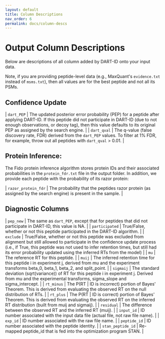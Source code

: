 ```yaml
---
layout: default
title: Column Descriptions
nav_order: 6
permalink: docs/column-descs
---
```


# Output Column Descriptions

Below are descriptions of all column added by DART-ID onto your input data.

Note, if you are providing peptide-level data (e.g., MaxQuant's ```evidence.txt``` instead of ```msms.txt```), then all values are for the best peptide and not all its PSMs. 

## Confidence Update

| ```dart_PEP``` | The updated posterior error probability (PEP) for a peptide after applying DART-ID. If this peptide did not participate in DART-ID (due to not enough observations, or decoy tag), then this value defaults to its original PEP as assigned by the search engine. |
| ```dart_qval``` | The q-value (false discovery rate, FDR) derived from the ```dart_PEP``` values. To filter at 1% FDR, for example, throw out all peptides with ```dart_qval``` > 0.01. |

## Protein Inference:

The Fido protein inference algorithm stores protein IDs and their associated probabilities in the ```protein_fdr.txt``` file in the output folder. In addition, we provide each peptide with the probability of its razor protein:

| ```razor_protein_fdr``` | The probability that the peptides razor protein (as assigned by the search engine) is present in the sample. |

## Diagnostic Columns

| ```pep_new``` | The same as ```dart_PEP```, except that for peptides that did not participate in DART-ID, this value is NA. |
| ```participated``` | True/False, whether or not this peptide participated in the DART-ID algorithm. |
| ```exclude``` | True/False, whether or not this peptide was excluded from alignment but still allowed to participate in the confidence update process (i.e., if True, this peptide was not used to infer retention times, but still had its error probability updated using the inferred RTs from the model) |
| ```mu``` | The reference RT for this peptide. |
| ```muij``` | The inferred retention time for this peptide i in experiment j, derived from mu and the experiment transforms beta_0, beta_1, beta_2, and split_point. |
| ```sigmaij``` | The standard deviation (sqrt(variance)) of RT for this peptide i in experiment j. Derived from mu and the experimental transforms, sigma_slope and sigma_intercept. |
| ```rt_minus``` | The P(RT \| ID is incorrect) portion of Bayes' Theorem. This is derived from evaluating the observed RT on the null distribution of RTs. |
| ```rt_plus``` | The P(RT \| ID is correct) portion of Bayes' Theorem. This is derived from evaluating the observed RT on the inferred RT distribution (built from muij and sigmaij). |
| ```residual``` | The difference between the observed RT and the inferred RT (muij). |
| ```input_id``` | ID number associated with the input data file (actual file, not raw file name). |
| ```exp_id``` | ID number associated with the raw file name. |
| ```peptide_id``` | ID number associated with the peptide identity. |
| ```stan_peptide_id``` | Re-mapped peptide_id that is fed into the optimization program STAN. |

